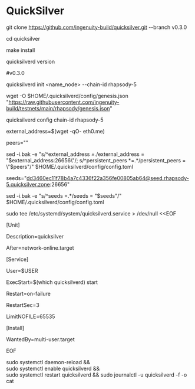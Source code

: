 # QuickSilver
git clone https://github.com/ingenuity-build/quicksilver.git --branch v0.3.0

cd quicksilver

make install

quicksilverd version

#v0.3.0

quicksilverd init <name_node> --chain-id rhapsody-5

wget -O $HOME/.quicksilverd/config/genesis.json "https://raw.githubusercontent.com/ingenuity-build/testnets/main/rhapsody/genesis.json"

quicksilverd config chain-id rhapsody-5

external_address=$(wget -qO- eth0.me)

peers=""

sed -i.bak -e "s/^external_address *=.*/external_address = \"$external_address:26656\"/; s/^persistent_peers *=.*/persistent_peers = \"$peers\"/" $HOME/.quicksilverd/config/config.toml

seeds="dd3460ec11f78b4a7c4336f22a356fe00805ab64@seed.rhapsody-5.quicksilver.zone:26656"

sed -i.bak -e "s/^seeds =.*/seeds = \"$seeds\"/" $HOME/.quicksilverd/config/config.toml


sudo tee /etc/systemd/system/quicksilverd.service > /dev/null <<EOF
                                                                    
[Unit]
                                                                    
Description=quicksilver
                                                                    
After=network-online.target
                                                                    

                                                                    
[Service]
                                                                    
User=$USER
                                                                    
ExecStart=$(which quicksilverd) start
                                                                    
Restart=on-failure
                                                                    
RestartSec=3
                                                                    
LimitNOFILE=65535
                                                                    

                                                                    
[Install]
                                                                    
WantedBy=multi-user.target
                                                                    
EOF
                                                                    

sudo systemctl daemon-reload && \
sudo systemctl enable quicksilverd && \
sudo systemctl restart quicksilverd && sudo journalctl -u quicksilverd -f -o cat
